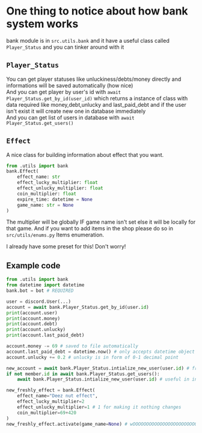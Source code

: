 # One thing to notice about how bank system works

bank module is in `src.utils.bank` and it have a useful class called `Player_Status` and you can tinker around with it

## `Player_Status`

You can get player statuses like unluckiness/debts/money directly and informations will be saved automatically (how nice)  
And you can get player by user's id with `await Player_Status.get_by_id(user_id)` which returns a instance of class with data required like money,debt,unlucky and last_paid_debt and if the user isn't exist it will create new one in database immediately  
And you can get list of users in database with `await Player_Status.get_users()`

## `Effect`

A nice class for building information about effect that you want.

```py
from .utils import bank
bank.Effect(
    effect_name: str
    effect_lucky_multiplier: float
    effect_unlucky_multiplier: float
    coin_multiplier: float
    expire_time: datetime = None
    game_name: str = None
)
```

The multiplier will be globally IF game name isn't set else it will be locally for that game. And if you want to add items in the shop please do so in `src/utils/enums.py` Items enumeration.

I already have some preset for this! Don't worry!

## Example code

```py
from .utils import bank
from datetime import datetime
bank.bot = bot # REQUIRED

user = discord.User(...)
account = await bank.Player_Status.get_by_id(user.id)
print(account.user)
print(account.money)
print(account.debt)
print(account.unlucky)
print(account.last_paid_debt)

account.money -= 69 # saved to file automatically
account.last_paid_debt = datetime.now() # only accepts datetime object
account.unlucky += 0.2 # unlucky is in form of 0-1 decimal point

new_account = await bank.Player_Status.intialize_new_user(user.id) # fresh new account reset everything
if not member.id in await bank.Player_Status.get_users():
    await bank.Player_Status.intialize_new_user(user.id) # useful in intialize new user's data

new_freshly_effect = bank.Effect(
    effect_name="Deez nut effect",
    effect_lucky_multiplier=2
    effect_unlucky_multiplier=1 # 1 for making it nothing changes
    coin_multiplier=69+420
)
new_freshly_effect.activate(game_name=None) # wOOOOOOOOOOOOOOOOOOOOOOOOOOOOOOOOOOOOO # also activate with game name not none result in these effect be locally to that game name :oyes:

```
